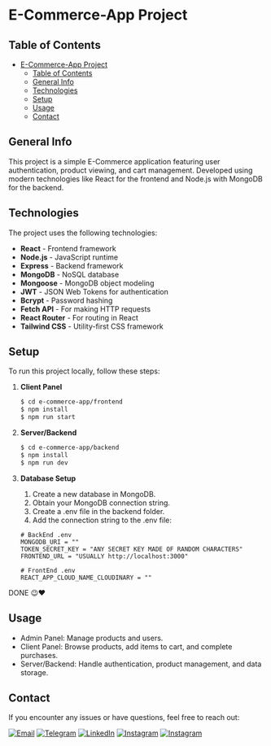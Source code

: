 # E-Commerce-App Project

## Table of Contents

- [E-Commerce-App Project](#e-commerce-app-project)
   - [Table of Contents](#table-of-contents)
   - [General Info](#general-info)
   - [Technologies](#technologies)
   - [Setup](#setup)
   - [Usage](#usage)
   - [Contact](#contact)

## General Info

This project is a simple E-Commerce application featuring user authentication, product viewing, and cart management. Developed using modern technologies like React for the frontend and Node.js with MongoDB for the backend.

## Technologies

The project uses the following technologies:

- **React** - Frontend framework
- **Node.js** - JavaScript runtime
- **Express** - Backend framework
- **MongoDB** - NoSQL database
- **Mongoose** - MongoDB object modeling
- **JWT** - JSON Web Tokens for authentication
- **Bcrypt** - Password hashing
- **Fetch API** - For making HTTP requests
- **React Router** - For routing in React
- **Tailwind CSS** - Utility-first CSS framework

## Setup

To run this project locally, follow these steps:

1. **Client Panel**

   ```bash
   $ cd e-commerce-app/frontend
   $ npm install
   $ npm run start
   ```

2. **Server/Backend**

   ```bash
   $ cd e-commerce-app/backend
   $ npm install
   $ npm run dev
   ```

3. **Database Setup**

   1. Create a new database in MongoDB.
   2. Obtain your MongoDB connection string.
   3. Create a .env file in the backend folder.
   4. Add the connection string to the .env file:

   ```env
   # BackEnd .env
   MONGODB_URI = ""
   TOKEN_SECRET_KEY = "ANY SECRET KEY MADE OF RANDOM CHARACTERS"
   FRONTEND_URL = "USUALLY http://localhost:3000"
   ```

   ```env
   # FrontEnd .env
   REACT_APP_CLOUD_NAME_CLOUDINARY = ""
   ```

DONE 😉❤️

## Usage

- Admin Panel: Manage products and users.
- Client Panel: Browse products, add items to cart, and complete purchases.
- Server/Backend: Handle authentication, product management, and data storage.

## Contact

If you encounter any issues or have questions, feel free to reach out:

[![Email](https://img.shields.io/badge/Email-D14836?style=for-the-badge&logo=gmail&logoColor=white)](mailto:husseinnajah123@gmail.com)
[![Telegram](https://img.shields.io/badge/Telegram-2CA5E0?style=for-the-badge&logo=telegram&logoColor=white)](https://t.me/hxg_1)
[![LinkedIn](https://img.shields.io/badge/LinkedIn-0077B5?style=for-the-badge&logo=linkedin&logoColor=white)](https://linkedin.com/in/izeus6994)
[![Instagram](https://img.shields.io/badge/Instagram-%23E4405F.svg?style=for-the-badge&logo=Instagram&logoColor=white)](https://instagram.com/hxg.1)
[![Instagram](https://img.shields.io/badge/WebCraft-%23E4405F.svg?style=for-the-badge&logo=Instagram&logoColor=white)](https://instagram.com/webcraf.t)
